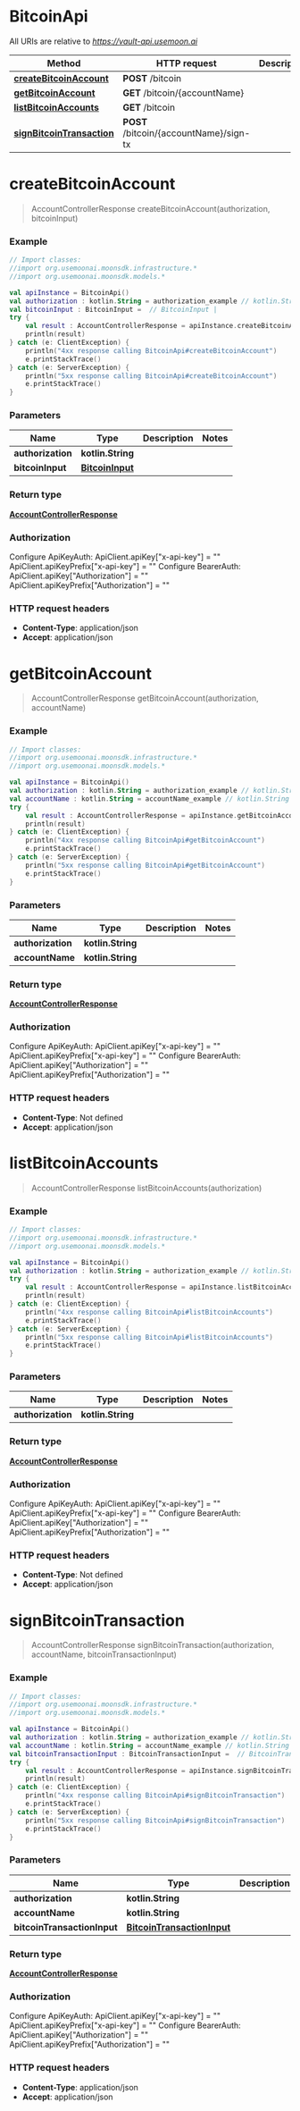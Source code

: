 # BitcoinApi

All URIs are relative to *https://vault-api.usemoon.ai*

Method | HTTP request | Description
------------- | ------------- | -------------
[**createBitcoinAccount**](BitcoinApi.md#createBitcoinAccount) | **POST** /bitcoin | 
[**getBitcoinAccount**](BitcoinApi.md#getBitcoinAccount) | **GET** /bitcoin/{accountName} | 
[**listBitcoinAccounts**](BitcoinApi.md#listBitcoinAccounts) | **GET** /bitcoin | 
[**signBitcoinTransaction**](BitcoinApi.md#signBitcoinTransaction) | **POST** /bitcoin/{accountName}/sign-tx | 


<a id="createBitcoinAccount"></a>
# **createBitcoinAccount**
> AccountControllerResponse createBitcoinAccount(authorization, bitcoinInput)



### Example
```kotlin
// Import classes:
//import org.usemoonai.moonsdk.infrastructure.*
//import org.usemoonai.moonsdk.models.*

val apiInstance = BitcoinApi()
val authorization : kotlin.String = authorization_example // kotlin.String | 
val bitcoinInput : BitcoinInput =  // BitcoinInput | 
try {
    val result : AccountControllerResponse = apiInstance.createBitcoinAccount(authorization, bitcoinInput)
    println(result)
} catch (e: ClientException) {
    println("4xx response calling BitcoinApi#createBitcoinAccount")
    e.printStackTrace()
} catch (e: ServerException) {
    println("5xx response calling BitcoinApi#createBitcoinAccount")
    e.printStackTrace()
}
```

### Parameters

Name | Type | Description  | Notes
------------- | ------------- | ------------- | -------------
 **authorization** | **kotlin.String**|  |
 **bitcoinInput** | [**BitcoinInput**](BitcoinInput.md)|  |

### Return type

[**AccountControllerResponse**](AccountControllerResponse.md)

### Authorization


Configure ApiKeyAuth:
    ApiClient.apiKey["x-api-key"] = ""
    ApiClient.apiKeyPrefix["x-api-key"] = ""
Configure BearerAuth:
    ApiClient.apiKey["Authorization"] = ""
    ApiClient.apiKeyPrefix["Authorization"] = ""

### HTTP request headers

 - **Content-Type**: application/json
 - **Accept**: application/json

<a id="getBitcoinAccount"></a>
# **getBitcoinAccount**
> AccountControllerResponse getBitcoinAccount(authorization, accountName)



### Example
```kotlin
// Import classes:
//import org.usemoonai.moonsdk.infrastructure.*
//import org.usemoonai.moonsdk.models.*

val apiInstance = BitcoinApi()
val authorization : kotlin.String = authorization_example // kotlin.String | 
val accountName : kotlin.String = accountName_example // kotlin.String | 
try {
    val result : AccountControllerResponse = apiInstance.getBitcoinAccount(authorization, accountName)
    println(result)
} catch (e: ClientException) {
    println("4xx response calling BitcoinApi#getBitcoinAccount")
    e.printStackTrace()
} catch (e: ServerException) {
    println("5xx response calling BitcoinApi#getBitcoinAccount")
    e.printStackTrace()
}
```

### Parameters

Name | Type | Description  | Notes
------------- | ------------- | ------------- | -------------
 **authorization** | **kotlin.String**|  |
 **accountName** | **kotlin.String**|  |

### Return type

[**AccountControllerResponse**](AccountControllerResponse.md)

### Authorization


Configure ApiKeyAuth:
    ApiClient.apiKey["x-api-key"] = ""
    ApiClient.apiKeyPrefix["x-api-key"] = ""
Configure BearerAuth:
    ApiClient.apiKey["Authorization"] = ""
    ApiClient.apiKeyPrefix["Authorization"] = ""

### HTTP request headers

 - **Content-Type**: Not defined
 - **Accept**: application/json

<a id="listBitcoinAccounts"></a>
# **listBitcoinAccounts**
> AccountControllerResponse listBitcoinAccounts(authorization)



### Example
```kotlin
// Import classes:
//import org.usemoonai.moonsdk.infrastructure.*
//import org.usemoonai.moonsdk.models.*

val apiInstance = BitcoinApi()
val authorization : kotlin.String = authorization_example // kotlin.String | 
try {
    val result : AccountControllerResponse = apiInstance.listBitcoinAccounts(authorization)
    println(result)
} catch (e: ClientException) {
    println("4xx response calling BitcoinApi#listBitcoinAccounts")
    e.printStackTrace()
} catch (e: ServerException) {
    println("5xx response calling BitcoinApi#listBitcoinAccounts")
    e.printStackTrace()
}
```

### Parameters

Name | Type | Description  | Notes
------------- | ------------- | ------------- | -------------
 **authorization** | **kotlin.String**|  |

### Return type

[**AccountControllerResponse**](AccountControllerResponse.md)

### Authorization


Configure ApiKeyAuth:
    ApiClient.apiKey["x-api-key"] = ""
    ApiClient.apiKeyPrefix["x-api-key"] = ""
Configure BearerAuth:
    ApiClient.apiKey["Authorization"] = ""
    ApiClient.apiKeyPrefix["Authorization"] = ""

### HTTP request headers

 - **Content-Type**: Not defined
 - **Accept**: application/json

<a id="signBitcoinTransaction"></a>
# **signBitcoinTransaction**
> AccountControllerResponse signBitcoinTransaction(authorization, accountName, bitcoinTransactionInput)



### Example
```kotlin
// Import classes:
//import org.usemoonai.moonsdk.infrastructure.*
//import org.usemoonai.moonsdk.models.*

val apiInstance = BitcoinApi()
val authorization : kotlin.String = authorization_example // kotlin.String | 
val accountName : kotlin.String = accountName_example // kotlin.String | 
val bitcoinTransactionInput : BitcoinTransactionInput =  // BitcoinTransactionInput | 
try {
    val result : AccountControllerResponse = apiInstance.signBitcoinTransaction(authorization, accountName, bitcoinTransactionInput)
    println(result)
} catch (e: ClientException) {
    println("4xx response calling BitcoinApi#signBitcoinTransaction")
    e.printStackTrace()
} catch (e: ServerException) {
    println("5xx response calling BitcoinApi#signBitcoinTransaction")
    e.printStackTrace()
}
```

### Parameters

Name | Type | Description  | Notes
------------- | ------------- | ------------- | -------------
 **authorization** | **kotlin.String**|  |
 **accountName** | **kotlin.String**|  |
 **bitcoinTransactionInput** | [**BitcoinTransactionInput**](BitcoinTransactionInput.md)|  |

### Return type

[**AccountControllerResponse**](AccountControllerResponse.md)

### Authorization


Configure ApiKeyAuth:
    ApiClient.apiKey["x-api-key"] = ""
    ApiClient.apiKeyPrefix["x-api-key"] = ""
Configure BearerAuth:
    ApiClient.apiKey["Authorization"] = ""
    ApiClient.apiKeyPrefix["Authorization"] = ""

### HTTP request headers

 - **Content-Type**: application/json
 - **Accept**: application/json

